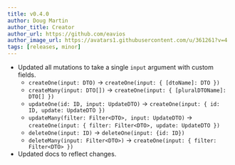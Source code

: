 ```yaml
---
title: v0.4.0
author: Doug Martin
author_title: Creator
author_url: https://github.com/eavios
author_image_url: https://avatars1.githubusercontent.com/u/361261?v=4
tags: [releases, minor]
---
```


* Updated all mutations to take a single `input` argument with custom fields.
  * `createOne(input: DTO)` -> `createOne(input: { [dtoName]: DTO })`
  * `createMany(input: DTO[])` -> `createOne(input: { [pluralDTOName]: DTO[] })`
  * `updateOne(id: ID, input: UpdateDTO)` -> `createOne(input: { id: ID, update: UpdateDTO })`
  * `updateMany(filter: Filter<DTO>, input: UpdateDTO)` -> `createOne(input: { filter: Filter<DTO>, update: UpdateDTO })`
  * `deleteOne(input: ID)` -> `deleteOne(input: {id: ID})`
  * `deleteMany(input: Filter<DTO>)` -> `createOne(input: { filter: Filter<DTO> })`
* Updated docs to reflect changes.
